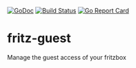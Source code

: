 [![GoDoc](https://godoc.org/github.com/JVecsei/fritz-guest?status.svg)](https://godoc.org/github.com/JVecsei/fritz-guest) [![Build Status](https://travis-ci.org/JVecsei/fritz-guest.svg?branch=master)](https://travis-ci.org/JVecsei/fritz-guest) [![Go Report Card](https://goreportcard.com/badge/github.com/jvecsei/fritz-guest)](https://goreportcard.com/report/github.com/jvecsei/fritz-guest)

# fritz-guest
Manage the guest access of your fritzbox
